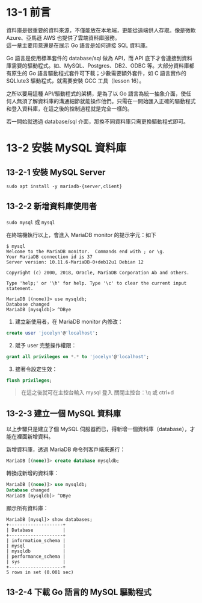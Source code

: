 # 13-1 前言
資料庫是很重要的資料來源，不僅能放在本地端，更能從遠端供人存取。像是微軟 Azure、亞馬遜 AWS 也提供了雲端資料庫服務。  
這一章主要用意還是在展示 Go 語言是如何連接 SQL 資料庫。  

Go 語言是使用標準套件的 database/sql 做為 API，而 API 底下才會連接到資料庫需要的驅動程式。如、MySQL、Postgres、DB2、ODBC 等。大部分資料庫都有原生的 Go 語言驅動程式套件可下載；少數需要額外套件，如 C 語言實作的 SQLlute3 驅動程式，就需要安裝 GCC 工具（lesson 16）。  

之所以要用這種 API/驅動程式的架構，是為了以 Go 語言為統一抽象介面，使任何人無須了解資料庫的溝通細節就能操作他們。只需在一開始匯入正確的驅動程式和登入資料庫，在這之後的控制過程就是完全一樣的。  

若一開始就透過 database/sql 介面，那換不同資料庫只需更換驅動程式即可。


# 13-2 安裝 MySQL 資料庫
## 13-2-1 安裝 MySQL Server
```shell
sudo apt install -y mariadb-{server,client}
```

## 13-2-2 新增資料庫使用者 

`sudo mysql` 或 `mysql`

在終端機執行以上，會進入 MariaDB monitor 的提示字元：如下 
```
$ mysql
Welcome to the MariaDB monitor.  Commands end with ; or \g.
Your MariaDB connection id is 37
Server version: 10.11.6-MariaDB-0+deb12u1 Debian 12

Copyright (c) 2000, 2018, Oracle, MariaDB Corporation Ab and others.

Type 'help;' or '\h' for help. Type '\c' to clear the current input statement.

MariaDB [(none)]> use mysqldb;
Database changed
MariaDB [mysqldb]> ^DBye
```

1. 建立新使用者，在 MariaDB monitor 內修改：
```sql
create user 'jocelyn'@'localhost';
```

2. 賦予 user 完整操作權限：
```sql
grant all privileges on *.* to 'jocelyn'@'localhost';
```

3. 接著令設定生效：
```sql
flush privileges;
```
> 在這之後就可在主控台輸入 mysql 登入
> 關閉主控台：\q 或 ctrl+d

## 13-2-3 建立一個 MySQL 資料庫 
以上步驟只是建立了個 MySQL 伺服器而已，得新增一個資料庫（database），才能在裡面新增資料。

新增資料庫，透過 MariaDB 命令列客戶端來進行：
```sql
MariaDB [(none)]> create database mysqldb;
```

轉換成新增的資料庫：
```sql
MariaDB [(none)]> use mysqldb;
Database changed
MariaDB [mysqldb]> ^DBye
```

顯示所有資料庫：
```
MariaDB [mysql]> show databases;
+--------------------+
| Database           |
+--------------------+
| information_schema |
| mysql              |
| mysqldb            |
| performance_schema |
| sys                |
+--------------------+
5 rows in set (0.001 sec)
```

## 13-2-4 下載 Go 語言的 MySQL 驅動程式
